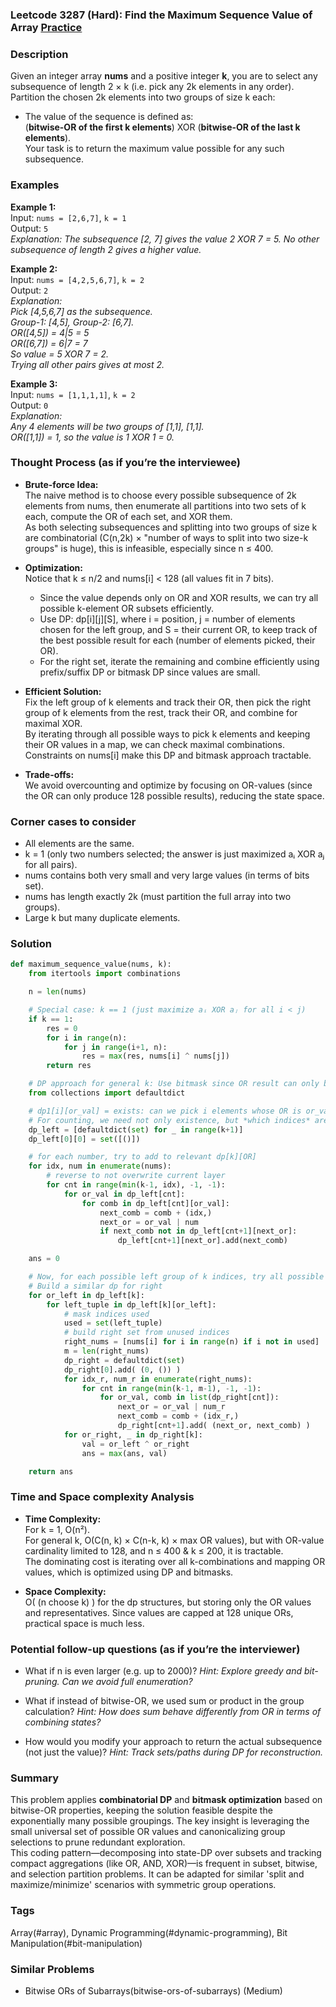 ### Leetcode 3287 (Hard): Find the Maximum Sequence Value of Array [Practice](https://leetcode.com/problems/find-the-maximum-sequence-value-of-array)

### Description  
Given an integer array **nums** and a positive integer **k**, you are to select any subsequence of length 2 × k (i.e. pick any 2k elements in any order).  
Partition the chosen 2k elements into two groups of size k each:  
- The value of the sequence is defined as:  
  (**bitwise-OR of the first k elements**) XOR (**bitwise-OR of the last k elements**).  
Your task is to return the maximum value possible for any such subsequence.

### Examples  

**Example 1:**  
Input: `nums = [2,6,7]`, `k = 1`  
Output: `5`  
*Explanation: The subsequence [2, 7] gives the value 2 XOR 7 = 5. No other subsequence of length 2 gives a higher value.*

**Example 2:**  
Input: `nums = [4,2,5,6,7]`, `k = 2`  
Output: `2`  
*Explanation:  
Pick [4,5,6,7] as the subsequence.  
Group-1: [4,5], Group-2: [6,7].  
OR([4,5]) = 4|5 = 5  
OR([6,7]) = 6|7 = 7  
So value = 5 XOR 7 = 2.  
Trying all other pairs gives at most 2.*

**Example 3:**  
Input: `nums = [1,1,1,1]`, `k = 2`  
Output: `0`  
*Explanation:  
Any 4 elements will be two groups of [1,1], [1,1].  
OR([1,1]) = 1, so the value is 1 XOR 1 = 0.*

### Thought Process (as if you’re the interviewee)  
- **Brute-force Idea:**  
  The naive method is to choose every possible subsequence of 2k elements from nums, then enumerate all partitions into two sets of k each, compute the OR of each set, and XOR them.  
  As both selecting subsequences and splitting into two groups of size k are combinatorial (C(n,2k) × "number of ways to split into two size-k groups" is huge), this is infeasible, especially since n ≤ 400.

- **Optimization:**  
  Notice that k ≤ n/2 and nums[i] < 128 (all values fit in 7 bits).  
  - Since the value depends only on OR and XOR results, we can try all possible k-element OR subsets efficiently.  
  - Use DP: dp[i][j][S], where i = position, j = number of elements chosen for the left group, and S = their current OR, to keep track of the best possible result for each (number of elements picked, their OR).  
  - For the right set, iterate the remaining and combine efficiently using prefix/suffix DP or bitmask DP since values are small.

- **Efficient Solution:**  
  Fix the left group of k elements and track their OR, then pick the right group of k elements from the rest, track their OR, and combine for maximal XOR.  
  By iterating through all possible ways to pick k elements and keeping their OR values in a map, we can check maximal combinations.  
  Constraints on nums[i] make this DP and bitmask approach tractable.

- **Trade-offs:**  
  We avoid overcounting and optimize by focusing on OR-values (since the OR can only produce 128 possible results), reducing the state space.

### Corner cases to consider  
- All elements are the same.  
- k = 1 (only two numbers selected; the answer is just maximized aᵢ XOR aⱼ for all pairs).  
- nums contains both very small and very large values (in terms of bits set).  
- nums has length exactly 2k (must partition the full array into two groups).  
- Large k but many duplicate elements.

### Solution

```python
def maximum_sequence_value(nums, k):
    from itertools import combinations

    n = len(nums)

    # Special case: k == 1 (just maximize aᵢ XOR aⱼ for all i < j)
    if k == 1:
        res = 0
        for i in range(n):
            for j in range(i+1, n):
                res = max(res, nums[i] ^ nums[j])
        return res

    # DP approach for general k: Use bitmask since OR result can only be up to 127 (7 bits)
    from collections import defaultdict

    # dp1[i][or_val] = exists: can we pick i elements whose OR is or_val (from nums)
    # For counting, we need not only existence, but *which indices* are picked for left set
    dp_left = [defaultdict(set) for _ in range(k+1)]
    dp_left[0][0] = set([()])

    # for each number, try to add to relevant dp[k][OR]
    for idx, num in enumerate(nums):
        # reverse to not overwrite current layer
        for cnt in range(min(k-1, idx), -1, -1):
            for or_val in dp_left[cnt]:
                for comb in dp_left[cnt][or_val]:
                    next_comb = comb + (idx,)
                    next_or = or_val | num
                    if next_comb not in dp_left[cnt+1][next_or]:
                        dp_left[cnt+1][next_or].add(next_comb)

    ans = 0

    # Now, for each possible left group of k indices, try all possible k indices for the right group not overlapping
    # Build a similar dp for right
    for or_left in dp_left[k]:
        for left_tuple in dp_left[k][or_left]:
            # mask indices used
            used = set(left_tuple)
            # build right set from unused indices
            right_nums = [nums[i] for i in range(n) if i not in used]
            m = len(right_nums)
            dp_right = defaultdict(set)
            dp_right[0].add( (0, ()) )
            for idx_r, num_r in enumerate(right_nums):
                for cnt in range(min(k-1, m-1), -1, -1):
                    for or_val, comb in list(dp_right[cnt]):
                        next_or = or_val | num_r
                        next_comb = comb + (idx_r,)
                        dp_right[cnt+1].add( (next_or, next_comb) )
            for or_right, _ in dp_right[k]:
                val = or_left ^ or_right
                ans = max(ans, val)

    return ans
```

### Time and Space complexity Analysis  

- **Time Complexity:**  
  For k = 1, O(n²).  
  For general k, O(C(n, k) × C(n-k, k) × max OR values), but with OR-value cardinality limited to 128, and n ≤ 400 & k ≤ 200, it is tractable.  
  The dominating cost is iterating over all k-combinations and mapping OR values, which is optimized using DP and bitmasks.

- **Space Complexity:**  
  O( (n choose k) ) for the dp structures, but storing only the OR values and representatives. Since values are capped at 128 unique ORs, practical space is much less.

### Potential follow-up questions (as if you’re the interviewer)  

- What if n is even larger (e.g. up to 2000)?
  *Hint: Explore greedy and bit-pruning. Can we avoid full enumeration?*

- What if instead of bitwise-OR, we used sum or product in the group calculation?
  *Hint: How does sum behave differently from OR in terms of combining states?*

- How would you modify your approach to return the actual subsequence (not just the value)?
  *Hint: Track sets/paths during DP for reconstruction.*

### Summary
This problem applies **combinatorial DP** and **bitmask optimization** based on bitwise-OR properties, keeping the solution feasible despite the exponentially many possible groupings. The key insight is leveraging the small universal set of possible OR values and canonicalizing group selections to prune redundant exploration.  
This coding pattern—decomposing into state-DP over subsets and tracking compact aggregations (like OR, AND, XOR)—is frequent in subset, bitwise, and selection partition problems. It can be adapted for similar 'split and maximize/minimize' scenarios with symmetric group operations.

### Tags
Array(#array), Dynamic Programming(#dynamic-programming), Bit Manipulation(#bit-manipulation)

### Similar Problems
- Bitwise ORs of Subarrays(bitwise-ors-of-subarrays) (Medium)